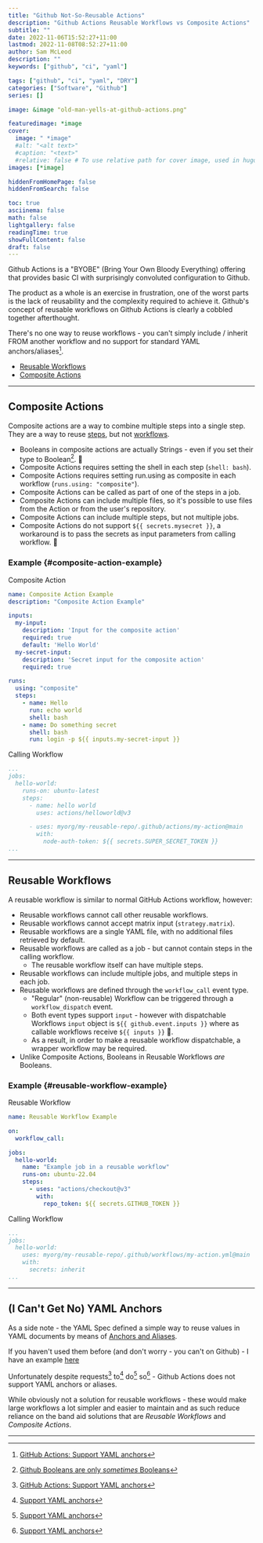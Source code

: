 ```yaml
---
title: "Github Not-So-Reusable Actions"
description: "Github Actions Reusable Workflows vs Composite Actions"
subtitle: ""
date: 2022-11-06T15:52:27+11:00
lastmod: 2022-11-08T08:52:27+11:00
author: Sam McLeod
description: ""
keywords: ["github", "ci", "yaml"]

tags: ["github", "ci", "yaml", "DRY"]
categories: ["Software", "Github"]
series: []

image: &image "old-man-yells-at-github-actions.png"

featuredimage: *image
cover:
  image: " *image"
  #alt: "<alt text>"
  #caption: "<text>"
  #relative: false # To use relative path for cover image, used in hugo Page-bundles
images: [*image]

hiddenFromHomePage: false
hiddenFromSearch: false

toc: true
asciinema: false
math: false
lightgallery: false
readingTime: true
showFullContent: false
draft: false
---
```


Github Actions is a "BYOBE" (Bring Your Own Bloody Everything) offering that provides basic CI with surprisingly convoluted configuration to Github.

The product as a whole is an exercise in frustration, one of the worst parts is the lack of reusability and the complexity required to achieve it. Github's concept of reusable workflows on Github Actions is clearly a cobbled together afterthought.

<!--more-->

There's no one way to reuse workflows - you can't simply include / inherit FROM another workflow and no support for standard YAML anchors/aliases[^1].

- [Reusable Workflows](https://docs.github.com/en/actions/using-workflows/reusing-workflows)
- [Composite Actions](https://docs.github.com/en/actions/creating-actions/creating-a-composite-action)

---

## Composite Actions

Composite actions are a way to combine multiple steps into a single step. They are a way to reuse [steps](https://docs.github.com/en/actions/using-workflows/workflow-syntax-for-github-actions#jobsjob_idsteps), but not [workflows](https://docs.github.com/en/actions/using-workflows/about-workflows).

- Booleans in composite actions are actually Strings - even if you set their type to Boolean[^2]. 🤦
- Composite Actions requires setting the shell in each step (`shell: bash`).
- Composite Actions requires setting run.using as composite in each workflow (`runs.using: "composite"`).
- Composite Actions can be called as part of one of the steps in a job.
- Composite Actions can include multiple files, so it's possible to use files from the Action or from the user's repository.
- Composite Actions can include multiple steps, but not multiple jobs.
- Composite Actions do not support `${{ secrets.mysecret }}`, a workaround is to pass the secrets as input parameters from calling workflow. 🤦

### Example {#composite-action-example}

Composite Action

```yaml
name: Composite Action Example
description: "Composite Action Example"

inputs:
  my-input:
    description: 'Input for the composite action'
    required: true
    default: 'Hello World'
  my-secret-input:
    description: 'Secret input for the composite action'
    required: true

runs:
  using: "composite"
  steps:
    - name: Hello
      run: echo world
      shell: bash
    - name: Do something secret
      shell: bash
      run: login -p ${{ inputs.my-secret-input }}
```

Calling Workflow

```yaml
...
jobs:
  hello-world:
    runs-on: ubuntu-latest
    steps:
      - name: hello world
        uses: actions/helloworld@v3

      - uses: myorg/my-reusable-repo/.github/actions/my-action@main
        with:
          node-auth-token: ${{ secrets.SUPER_SECRET_TOKEN }}
...
```

---

## Reusable Workflows

A reusable workflow is similar to normal GitHub Actions workflow, however:

- Reusable workflows cannot call other reusable workflows.
- Reusable workflows cannot accept matrix input (`strategy.matrix`).
- Reusable workflows are a single YAML file, with no additional files retrieved by default.
- Reusable workflows are called as a job - but cannot contain steps in the calling workflow.
  - The reusable workflow itself can have multiple steps.
- Reusable workflows can include multiple jobs, and multiple steps in each job.
- Reusable workflows are defined through the `workflow_call` event type.
  - "Regular" (non-reusable) Workflow can be triggered through a `workflow_dispatch` event.
  - Both event types support `input` - however with dispatchable Workflows `input` object is `${{ github.event.inputs }}` where as callable workflows receive `${{ inputs }}` 🤦.
  - As a result, in order to make a reusable workflow dispatchable, a wrapper workflow may be required.
- Unlike Composite Actions, Booleans in Reusable Workflows _are_ Booleans.

### Example {#reusable-workflow-example}

Reusable Workflow

```yaml
name: Reusable Workflow Example

on:
  workflow_call:

jobs:
  hello-world:
    name: "Example job in a reusable workflow"
    runs-on: ubuntu-22.04
    steps:
      - uses: "actions/checkout@v3"
        with:
          repo_token: ${{ secrets.GITHUB_TOKEN }}
```

Calling Workflow

```yaml
...
jobs:
  hello-world:
    uses: myorg/my-reusable-repo/.github/workflows/my-action.yml@main
    with:
      secrets: inherit
...
```

---

## (I Can't Get No) YAML Anchors

As a side note - the YAML Spec defined a simple way to reuse values in YAML documents by means of [Anchors and Aliases](https://yaml.org/spec/1.2/spec.html#id2765878).

If you haven't used them before (and don't worry - you can't on Github) - I have an example [here](../yaml-anchors-and-aliases)

Unfortunately despite requests[^1] to[^3] do[^4] so[^5] - Github Actions does not support YAML anchors or aliases.

While obviously not a solution for reusable workflows - these would make large workflows a lot simpler and easier to maintain and as such reduce reliance on the band aid solutions that are _Reusable Workflows_ and _Composite Actions_.

---

[^1]: [GitHub Actions: Support YAML anchors](https://github.com/actions/runner/issues/1182)
[^2]: [Github Booleans are only _sometimes_ Booleans](https://github.com/actions/runner/issues/1483)
[^3]: [Support YAML anchors](https://github.com/community/community/discussions/4501)
[^4]: [Support YAML anchors](https://github.com/actions/starter-workflows/issues/162)
[^5]: [Support YAML anchors](https://github.com/actions/runner/issues/438#issuecomment-722778085)
